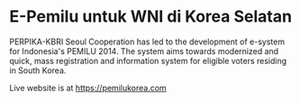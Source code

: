 E-Pemilu untuk WNI di Korea Selatan
============

PERPIKA-KBRI Seoul Cooperation has led to the development of e-system for Indonesia's PEMILU 2014. 
The system aims towards modernized and quick, mass registration and information system for eligible voters residing in South Korea.

Live website is at https://pemilukorea.com
